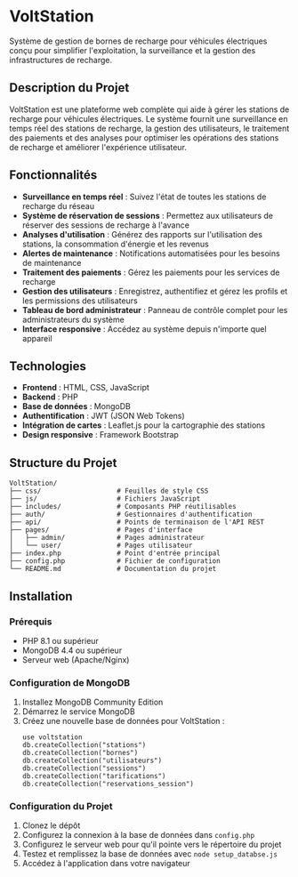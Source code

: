 # VoltStation

Système de gestion de bornes de recharge pour véhicules électriques conçu pour simplifier l'exploitation, la surveillance et la gestion des infrastructures de recharge.

## Description du Projet

VoltStation est une plateforme web complète qui aide à gérer les stations de recharge pour véhicules électriques. Le système fournit une surveillance en temps réel des stations de recharge, la gestion des utilisateurs, le traitement des paiements et des analyses pour optimiser les opérations des stations de recharge et améliorer l'expérience utilisateur.

## Fonctionnalités

- **Surveillance en temps réel** : Suivez l'état de toutes les stations de recharge du réseau
- **Système de réservation de sessions** : Permettez aux utilisateurs de réserver des sessions de recharge à l'avance
- **Analyses d'utilisation** : Générez des rapports sur l'utilisation des stations, la consommation d'énergie et les revenus
- **Alertes de maintenance** : Notifications automatisées pour les besoins de maintenance
- **Traitement des paiements** : Gérez les paiements pour les services de recharge
- **Gestion des utilisateurs** : Enregistrez, authentifiez et gérez les profils et les permissions des utilisateurs
- **Tableau de bord administrateur** : Panneau de contrôle complet pour les administrateurs du système
- **Interface responsive** : Accédez au système depuis n'importe quel appareil

## Technologies

- **Frontend** : HTML, CSS, JavaScript
- **Backend** : PHP
- **Base de données** : MongoDB
- **Authentification** : JWT (JSON Web Tokens)
- **Intégration de cartes** : Leaflet.js pour la cartographie des stations
- **Design responsive** : Framework Bootstrap

## Structure du Projet

```
VoltStation/
├── css/                   # Feuilles de style CSS
├── js/                    # Fichiers JavaScript
├── includes/              # Composants PHP réutilisables
├── auth/                  # Gestionnaires d'authentification
├── api/                   # Points de terminaison de l'API REST
├── pages/                 # Pages d'interface
│   ├── admin/             # Pages administrateur
│   └── user/              # Pages utilisateur
├── index.php              # Point d'entrée principal
├── config.php             # Fichier de configuration
└── README.md              # Documentation du projet
```

## Installation

### Prérequis

- PHP 8.1 ou supérieur
- MongoDB 4.4 ou supérieur
- Serveur web (Apache/Nginx)

### Configuration de MongoDB

1. Installez MongoDB Community Edition
2. Démarrez le service MongoDB
3. Créez une nouvelle base de données pour VoltStation :
   ```
   use voltstation
   db.createCollection("stations")
   db.createCollection("bornes")
   db.createCollection("utilisateurs")
   db.createCollection("sessions")
   db.createCollection("tarifications")
   db.createCollection("reservations_session")
   ```

### Configuration du Projet

1. Clonez le dépôt
2. Configurez la connexion à la base de données dans `config.php`
3. Configurez le serveur web pour qu'il pointe vers le répertoire du projet
4. Testez et remplissez la base de données avec ```node setup_databse.js```
5. Accédez à l'application dans votre navigateur